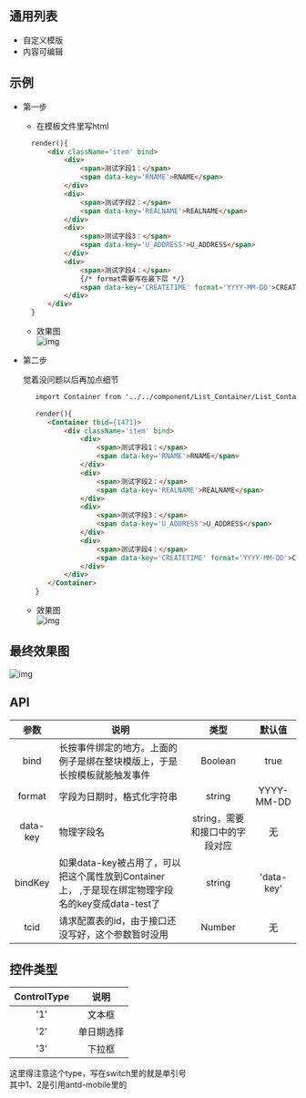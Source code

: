 ## 通用列表
- 自定义模版
- 内容可编辑

## 示例
* 第一步
    * 在模板文件里写html
    ``` html
      render(){
          <div className='item' bind>
              <div>
                  <span>测试字段1：</span>
                  <span data-key='RNAME'>RNAME</span>
              </div>
              <div>
                  <span>测试字段2：</span>
                  <span data-key='REALNAME'>REALNAME</span>
              </div>
              <div>
                  <span>测试字段3：</span>
                  <span data-key='U_ADDRESS'>U_ADDRESS</span>
              </div>
              <div>
                  <span>测试字段4：</span>
                  {/* format需要写在最下层 */}
                  <span data-key='CREATETIME' format='YYYY-MM-DD'>CREATETIME</span>
              </div>
          </div>
      }
    ``` 
    
    * 效果图  
    ![img](https://github.com/zy410419243/react-mobile-component/blob/master/src/assets/component/List_Container/demo_img/first.jpg)
    
* 第二步

    觉着没问题以后再加点细节
    ``` html
       import Container from '../../component/List_Container/List_Container'
       
       render(){
          <Container tbid={1471}>
              <div className='item' bind>
                  <div>
                      <span>测试字段1：</span>
                      <span data-key='RNAME'>RNAME</span>
                  </div>
                  <div>
                      <span>测试字段2：</span>
                      <span data-key='REALNAME'>REALNAME</span>
                  </div>
                  <div>
                      <span>测试字段3：</span>
                      <span data-key='U_ADDRESS'>U_ADDRESS</span>
                  </div>
                  <div>
                      <span>测试字段4：</span>
                      <span data-key='CREATETIME' format='YYYY-MM-DD'>CREATETIME</span>
                  </div>
              </div>
          </Container>
       }
    ```
    
    * 效果图  
    ![img](https://github.com/zy410419243/react-mobile-component/blob/master/src/assets/component/List_Container/demo_img/second.jpg)
    
## 最终效果图
  ![img](https://github.com/zy410419243/react-mobile-component/blob/master/src/assets/component/List_Container/demo_img/demo_list_container.gif)

## API
| 参数 | 说明 | 类型 | 默认值 |
| :---: | --- | :---: | :---: |
| bind | 长按事件绑定的地方。上面的例子是绑在整块模版上，于是长按模板就能触发事件 | Boolean | true |
| format | 字段为日期时，格式化字符串 | string | YYYY-MM-DD |
| data-key | 物理字段名 | string，需要和接口中的字段对应 | 无 |
| bindKey | 如果data-key被占用了，可以把这个属性放到Container上，<Container bindKey='data-test' /> ,于是现在绑定物理字段名的key变成data-test了 | string | 'data-key' |
| tcid | 请求配置表的id，由于接口还没写好，这个参数暂时没用 | Number | 无 |

## 控件类型
| ControlType | 说明 |
| :---: | :---: |
| '1' | 文本框 |
| '2' | 单日期选择 |
| '3' | 下拉框 |

这里得注意这个type，写在switch里的就是单引号  
其中1、2是引用antd-mobile里的
